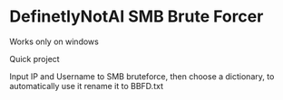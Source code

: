 # DefinetlyNotAI SMB Brute Forcer
Works only on windows

Quick project

Input IP and Username to SMB bruteforce, then choose a dictionary, to automatically use it rename it to BBFD.txt
